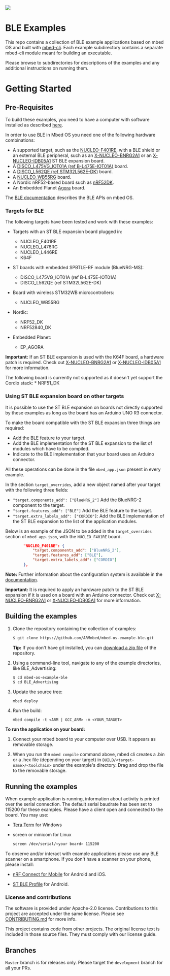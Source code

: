 ![](./resources/official_armmbed_example_badge.png)
# BLE Examples
This repo contains a collection of BLE example applications based on
mbed OS and built with [mbed-cli](https://github.com/ARMmbed/mbed-cli).
Each example subdirectory contains a separate mbed-cli module meant for building an executable.

Please browse to subdirectories for descriptions of the examples and any additional instructions on running them.

Getting Started
===============


Pre-Requisites
--------------

To build these examples, you need to have a computer with software installed as described [here](https://os.mbed.com/docs/latest/tools/index.html).

In order to use BLE in Mbed OS you need one of the following hardware combinations:

* A supported target, such as the [NUCLEO-F401RE](https://os.mbed.com/platforms/ST-Nucleo-F401RE/), with a BLE shield or an external BLE peripheral, such as an [X-NUCLEO-BNRG2A1](https://os.mbed.com/components/X-NUCLEO-BNRG2A1/) or an [X-NUCLEO-IDB05A1](https://os.mbed.com/components/X-NUCLEO-IDB05A1/) ST BLE expansion board.
* A [DISCO_L475VG_IOT01A (ref B-L475E-IOT01A)](https://os.mbed.com/platforms/ST-Discovery-L475E-IOT01A/) board.
* A [DISCO_L562QE (ref STM32L562E-DK)](https://os.mbed.com/platforms/ST-Discovery-L562QE/) board.
* A [NUCLEO_WB55RG](https://os.mbed.com/platforms/ST-Nucleo-WB55RG/) board.
* A Nordic nRF52-based board such as [nRF52DK](https://os.mbed.com/platforms/Nordic-nRF52-DK/).
* An Embedded Planet [Agora](https://os.mbed.com/platforms/agora-dev/) board.

The [BLE documentation](https://os.mbed.com/docs/latest/reference/bluetooth.html) describes the BLE APIs on mbed OS.

### Targets for BLE

The following targets have been tested and work with these examples:

* Targets with an ST BLE expansion board plugged in:
    * NUCLEO_F401RE
    * NUCLEO_L476RG
    * NUCLEO_L446RE
    * K64F

* ST boards with embedded SPBTLE-RF module (BlueNRG-MS):
    * DISCO_L475VG_IOT01A (ref B-L475E-IOT01A)
    * DISCO_L562QE (ref STM32L562E-DK)

* Board with wireless STM32WB microcontrollers:
    * NUCLEO_WB55RG

* Nordic:
    * NRF52_DK
    * NRF52840_DK

* Embedded Planet:
    * EP_AGORA

**Important:** If an ST BLE expansion is used with the K64F board, a hardware patch is required. Check out [X-NUCLEO-BNRG2A1](https://github.com/ARMmbed/mbed-os/tree/master/connectivity/drivers/ble/FEATURE_BLE/COMPONENT_BlueNRG_2) or [X-NUCLEO-IDB05A1](https://os.mbed.com/components/X-NUCLEO-IDB05A1/) for more information.

The following board is currently not supported as it doesn't yet support the Cordio stack:
    * NRF51_DK

### Using ST BLE expansion board on other targets

It is possible to use the ST BLE expansion on boards not directly supported by these examples as long as the board has an Arduino UNO R3 connector.

To make the board compatible with the ST BLE expansion three things are required:
* Add the BLE feature to your target.
* Add the BLE implementation for the ST BLE expansion to the list of modules which have to be compiled.
* Indicate to the BLE implementation that your board uses an Arduino connector.

All these operations can be done in the file `mbed_app.json` present in every example.

In the section `target_overrides`, add a new object named after your target with the following three fields:
* `"target.components_add": ["BlueNRG_2"]` Add the BlueNRG-2 component to the target.
* `"target.features_add": ["BLE"]` Add the BLE feature to the target.
* `"target.extra_labels_add": ["CORDIO"]`: Add the BLE implementation of the ST BLE expansion to the list of the application modules.

Below is an example of the JSON to be added in the `target_overrides` section of `mbed_app.json`, with the `NUCLEO_F401RE` board.

```json
        "NUCLEO_F401RE": {
            "target.components_add": ["BlueNRG_2"],
            "target.features_add": ["BLE"],
            "target.extra_labels_add": ["CORDIO"]
        },
```

**Note:** Further information about the configuration system is available in the [documentation](https://os.mbed.com/docs/latest/reference/configuration.html).

**Important:** It is required to apply an hardware patch to the ST BLE expansion if it is used on a board with an Arduino connector. Check out [X-NUCLEO-BNRG2A1](https://github.com/ARMmbed/mbed-os/tree/master/connectivity/drivers/ble/FEATURE_BLE/COMPONENT_BlueNRG_2) or [X-NUCLEO-IDB05A1](https://os.mbed.com/components/X-NUCLEO-IDB05A1/) for more information.


## Building the examples

1. Clone the repository containing the collection of examples:

    ```bash
    $ git clone https://github.com/ARMmbed/mbed-os-example-ble.git
    ```


    **Tip:** If you don't have git installed, you can [download a zip file](https://github.com/ARMmbed/mbed-os-example-ble/archive/master.zip) of the repository.

1. Using a command-line tool, navigate to any of the example directories, like BLE_Advertising:

    ```bash
    $ cd mbed-os-example-ble
    $ cd BLE_Advertising
    ```

1. Update the source tree:

	```
	mbed deploy
	```

1. Run the build:

	```mbed compile -t <ARM | GCC_ARM> -m <YOUR_TARGET>```

__To run the application on your board:__

1. Connect your mbed board to your computer over USB. It appears as removable storage.

1. When you run the `mbed compile` command above, mbed cli creates a .bin or a .hex file (depending on your target) in ```BUILD/<target-name>/<toolchain>``` under the example's directory. Drag and drop the file to the removable storage.

## Running the examples

When example application is running, information about activity is printed over the serial connection.
The default serial baudrate has been set to 115200 for these examples.
Please have a client open and connected to the board. You may use:

- [Tera Term](https://ttssh2.osdn.jp/index.html.en) for Windows

- screen or minicom for Linux
    ```bash
    screen /dev/serial/<your board> 115200
    ```

To observe and/or interact with example applications please use any BLE scanner on a smartphone.
If you don't have a scanner on your phone, please install:

- [nRF Connect for Mobile](https://play.google.com/store/apps/details?id=no.nordicsemi.android.mcp) for Android and iOS.

- [ST BLE Profile](https://play.google.com/store/apps/details?id=com.stm.bluetoothlevalidation) for Android.

### License and contributions

The software is provided under Apache-2.0 license. Contributions to this project are accepted under the same license. Please see [CONTRIBUTING.md](./CONTRIBUTING.md) for more info.

This project contains code from other projects. The original license text is included in those source files. They must comply with our license guide.

## Branches

`Master` branch is for releases only. Please target the `development` branch for all your PRs.
